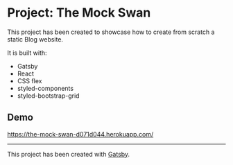 # Project: The Mock Swan

This project has been created to showcase how to create from scratch a static Blog website.

It is built with:
* Gatsby
* React
* CSS flex
* styled-components
* styled-bootstrap-grid

## Demo
https://the-mock-swan-d071d044.herokuapp.com/

---

This project has been created with [Gatsby](https://www.gatsbyjs.com/).
